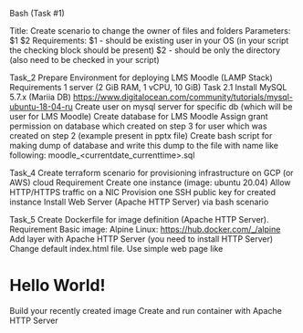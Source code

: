 Bash (Task #1)

Title: Create scenario to change the owner of files and folders
Parameters: 
$1 <username>
$2 <directory>
Requirements:
$1 - should be existing user in your OS (in your script the checking block should be present)
$2 - should be only the directory (also need to be checked in your script)


Task_2
Prepare Environment for deploying LMS Moodle (LAMP Stack)
Requirements
1 server (2 GiB RAM, 1 vCPU, 10 GiB)
Task 2.1
Install MySQL 5.7.x (Mariia DB)
https://www.digitalocean.com/community/tutorials/mysql-ubuntu-18-04-ru
Create user on mysql server for specific db (which will be user for LMS Moodle)
Create database for LMS Moodle
Assign grant permission on database which created on step 3 for user which was created on step 2 (example present in pptx file)
Create bash script for making dump of database and write this dump to the file with name like following: moodle_<currentdate_currenttime>.sql

Task_4
Create terraform scenario for provisioning infrastructure on GCP (or AWS) cloud
Requirement
Create one instance (image: ubuntu 20.04)
Allow HTTP/HTTPS traffic on a NIC
Provision one SSH public key for created instance
Install Web Server (Apache HTTP Server) via bash scenario

Task_5
Create Dockerfile for image definition (Apache HTTP Server).
Requirement
Basic image: Alpine Linux: https://hub.docker.com/_/alpine
Add layer with Apache HTTP Server (you need to install HTTP Server)
Change default index.html file. 
Use simple web page like <h1>Hello World!</h1>
Build your recently created image
Create and run container with Apache HTTP Server

